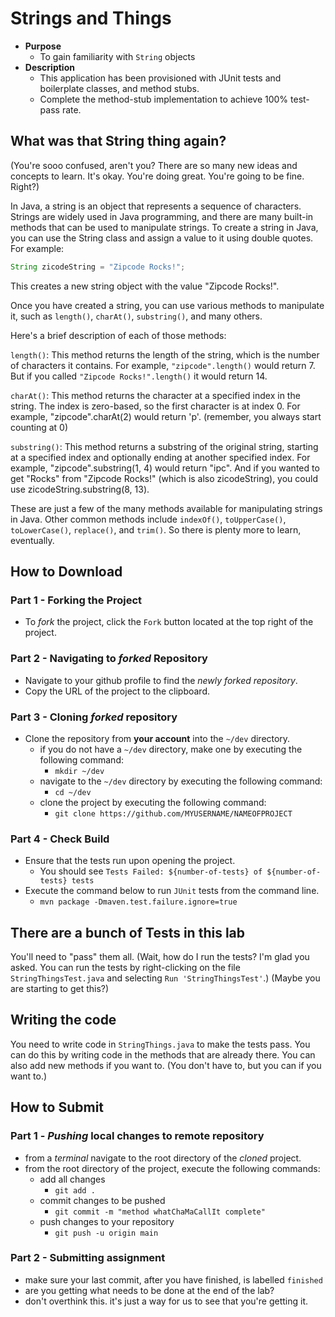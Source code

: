 # Strings and Things

* **Purpose**
    * To gain familiarity with `String` objects
* **Description**
    * This application has been provisioned with JUnit tests and boilerplate classes, and method stubs.
    * Complete the method-stub implementation to achieve 100% test-pass rate.

## What was that String thing again?

(You're sooo confused, aren't you? There are so many new ideas and concepts to learn.  It's okay.  You're doing great.  You're going to be fine.  Right?)

In Java, a string is an object that represents a sequence of characters. Strings are widely used in Java programming, and there are many built-in methods that can be used to manipulate strings. To create a string in Java, you can use the String class and assign a value to it using double quotes. For example:

```java
String zicodeString = "Zipcode Rocks!";
```

This creates a new string object with the value "Zipcode Rocks!".

Once you have created a string, you can use various methods to manipulate it, such as `length()`, `charAt()`, `substring()`, and many others.

Here's a brief description of each of those methods:

`length()`: This method returns the length of the string, which is the number of characters it contains. For example, `"zipcode".length()` would return 7.
But if you called `"Zipcode Rocks!".length()` it would return 14.

`charAt()`: This method returns the character at a specified index in the string. The index is zero-based, so the first character is at index 0. For example, "zipcode".charAt(2) would return 'p'. (remember, you always start counting at 0)

`substring()`: This method returns a substring of the original string, starting at a specified index and optionally ending at another specified index. For example, "zipcode".substring(1, 4) would return "ipc". And if you wanted to get "Rocks" from "Zipcode Rocks!" (which is also zicodeString), you could use zicodeString.substring(8, 13).

These are just a few of the many methods available for manipulating strings in Java. Other common methods include `indexOf()`, `toUpperCase()`, `toLowerCase()`, `replace()`, and `trim()`. So there is plenty more to learn, eventually.


## How to Download

### Part 1 - Forking the Project
* To _fork_ the project, click the `Fork` button located at the top right of the project.


### Part 2 - Navigating to _forked_ Repository
* Navigate to your github profile to find the _newly forked repository_.
* Copy the URL of the project to the clipboard.

### Part 3 - Cloning _forked_ repository
* Clone the repository from **your account** into the `~/dev` directory.
    * if you do not have a `~/dev` directory, make one by executing the following command:
        * `mkdir ~/dev`
    * navigate to the `~/dev` directory by executing the following command:
        * `cd ~/dev`
    * clone the project by executing the following command:
        * `git clone https://github.com/MYUSERNAME/NAMEOFPROJECT`

### Part 4 - Check Build
* Ensure that the tests run upon opening the project.
    * You should see `Tests Failed: ${number-of-tests} of ${number-of-tests} tests`
* Execute the command below to run `JUnit` tests from the command line.
    * `mvn package -Dmaven.test.failure.ignore=true`

## There are a bunch of Tests in this lab

You'll need to "pass" them all. 
(Wait, how do I run the tests? I'm glad you asked.  You can run the tests by right-clicking on the file `StringThingsTest.java` and selecting `Run 'StringThingsTest'`.)
(Maybe you are starting to get this?)

## Writing the code

You need to write code in `StringThings.java` to make the tests pass.  You can do this by writing code in the methods that are already there.  You can also add new methods if you want to.  (You don't have to, but you can if you want to.)

## How to Submit

### Part 1 -  _Pushing_ local changes to remote repository
* from a _terminal_ navigate to the root directory of the _cloned_ project.
* from the root directory of the project, execute the following commands:
    * add all changes
        * `git add .`
    * commit changes to be pushed
        * `git commit -m "method whatChaMaCallIt complete"`
    * push changes to your repository
        * `git push -u origin main`

### Part 2 - Submitting assignment

* make sure your last commit, after you have finished, is labelled `finished`
* are you getting what needs to be done at the end of the lab?
* don't overthink this.  it's just a way for us to see that you're getting it.
